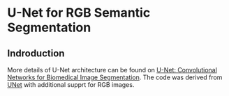# U-Net for RGB Semantic Segmentation

## Indroduction
More details of U-Net architecture can be found on [U-Net: Convolutional Networks for Biomedical Image Segmentation](http://lmb.informatik.uni-freiburg.de/people/ronneber/u-net/). The code was derived from [UNet](https://github.com/zhixuhao/unet) with additional supprt for RGB images.
